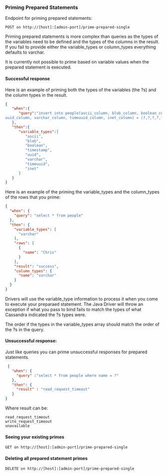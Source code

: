 ### Priming Prepared Statements

Endpoint for priming prepared statements:

```
POST on http://[host]:[admin-port]/prime-prepared-single
```
Priming prepared statements is more complex than queries as the types of the variables need to be defined and the types of the columns in the result. If you fail to provide either the variable_types or column_types everything defaults to varchar.

It is currently not possible to prime based on variable values when the prepared statement is executed.

#### Successful response

Here is an example of priming both the types of the variables (the ?s) and the column types in the result.

```json
{
   "when":{
      "query":"insert into people(ascii_column, blob_column, boolean_column, timestamp_column,
uuid_column, varchar_column, timeuuid_column, inet_column) = (?,?,?,?,?,?,?,?,?)"
   },
   "then":{
      "variable_types":[
         "ascii",
         "blob",
         "boolean",
         "timestamp",
         "uuid",
         "varchar",
         "timeuuid",
         "inet"
      ]
   }
}
```

Here is an example of the priming the variable_types and the column_types of the rows that you prime:

```json
{
  "when": {
    "query": "select * from people"
  },
  "then": {
    "variable_types": [
      "varchar"
    ],
    "rows": [
      {
        "name": "Chris"
      }
    ],
    "result": "success",
    "column_types": {
      "name": "varchar"
    }
  }
}
```

Drivers will use the variable_type information to process it when you come to execute your preparaed statement. The Java Driver will throw an exception if what you pass to bind fails to match the types of what Cassandra indicated the ?s types were.

The order if the types in the variable_types array should match the order of the ?s in the query.

#### Unsuccessful response:

Just like queries you can prime unsuccessful responses for prepared statements.

```json
 {
   "when": {
     "query" :"select * from people where name = ?"
   },
   "then": {
     "result" : "read_request_timeout"
   }
}
```

Where result can be:
```
read_request_timeout
write_request_timeout
unavailable
```

#### Seeing your existing primes
```
GET on http://[host]:[admin-port]/prime-prepared-single
```

#### Deleting all prepared statement primes
```
DELETE on http://[host]:[admin-port]/prime-prepared-single
```